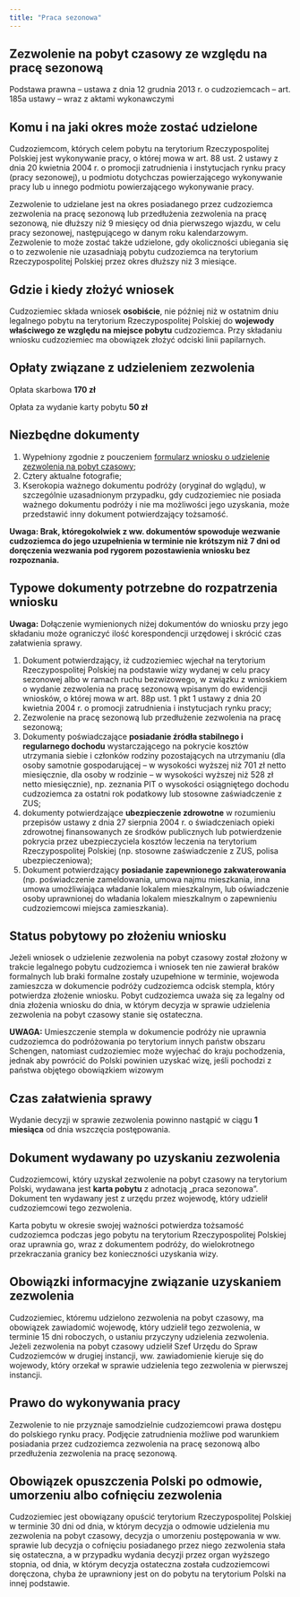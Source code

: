 ```yaml
---
title: "Praca sezonowa"
---
```


## Zezwolenie na pobyt czasowy ze względu na pracę sezonową

Podstawa prawna – ustawa z dnia 12 grudnia 2013 r. o cudzoziemcach – art. 185a ustawy – wraz z aktami wykonawczymi

## Komu i na jaki okres może zostać udzielone

Cudzoziemcom, których celem pobytu na terytorium Rzeczypospolitej Polskiej jest wykonywanie pracy, o której mowa w art. 88 ust. 2 ustawy z dnia 20 kwietnia 2004 r. o promocji zatrudnienia i instytucjach rynku pracy (pracy sezonowej), u podmiotu dotychczas powierzającego wykonywanie pracy lub u innego podmiotu powierzającego wykonywanie pracy.

Zezwolenie to udzielane jest na okres posiadanego przez cudzoziemca zezwolenia na pracę sezonową lub przedłużenia zezwolenia na pracę sezonową, nie dłuższy niż 9 miesięcy od dnia pierwszego wjazdu, w celu pracy sezonowej, następującego w danym roku kalendarzowym. Zezwolenie to może zostać także udzielone, gdy okoliczności ubiegania się o to zezwolenie nie uzasadniają pobytu cudzoziemca na terytorium Rzeczypospolitej Polskiej przez okres dłuższy niż 3 miesiące.

## Gdzie i kiedy złożyć wniosek

Cudzoziemiec składa wniosek **osobiście**, nie później niż w ostatnim dniu legalnego pobytu na terytorium Rzeczypospolitej Polskiej do **wojewody właściwego ze względu na miejsce pobytu** cudzoziemca. Przy składaniu wniosku cudzoziemiec ma obowiązek złożyć odciski linii papilarnych.

## Opłaty związane z udzieleniem zezwolenia

Opłata skarbowa **170 zł**

Opłata za wydanie karty pobytu **50 zł**

## Niezbędne dokumenty

1. Wypełniony zgodnie z pouczeniem [formularz wniosku o udzielenie zezwolenia na pobyt czasowy](http://localhost:3000/wnioski);
2. Cztery aktualne fotografie;
3. Kserokopia ważnego dokumentu podróży (oryginał do wglądu), w szczególnie uzasadnionym przypadku, gdy cudzoziemiec nie posiada ważnego dokumentu podróży i nie ma możliwości jego uzyskania, może przedstawić inny dokument potwierdzający tożsamość.

**Uwaga: Brak, któregokolwiek z ww. dokumentów spowoduje wezwanie cudzoziemca do jego uzupełnienia w terminie nie krótszym niż 7 dni od doręczenia wezwania pod rygorem pozostawienia wniosku bez rozpoznania.**

## Typowe dokumenty potrzebne do rozpatrzenia wniosku

**Uwaga:** Dołączenie wymienionych niżej dokumentów do wniosku przy jego składaniu może ograniczyć ilość korespondencji urzędowej i skrócić czas załatwienia sprawy.

1. Dokument potwierdzający, iż cudzoziemiec wjechał na terytorium Rzeczypospolitej Polskiej na podstawie wizy wydanej w celu pracy sezonowej albo w ramach ruchu bezwizowego, w związku z wnioskiem o wydanie zezwolenia na pracę sezonową wpisanym do ewidencji wniosków, o której mowa w art. 88p ust. 1 pkt 1 ustawy z dnia 20 kwietnia 2004 r. o promocji zatrudnienia i instytucjach rynku pracy;
2. Zezwolenie na pracę sezonową lub przedłużenie zezwolenia na pracę sezonową;
3. Dokumenty poświadczające **posiadanie źródła stabilnego i regularnego dochodu** wystarczającego na pokrycie kosztów utrzymania siebie i członków rodziny pozostających na utrzymaniu (dla osoby samotnie gospodarującej – w wysokości wyższej niż 701 zł netto miesięcznie, dla osoby w rodzinie – w wysokości wyższej niż 528 zł netto miesięcznie), np. zeznania PIT o wysokości osiągniętego dochodu cudzoziemca za ostatni rok podatkowy lub stosowne zaświadczenie z ZUS;
4. dokumenty potwierdzające **ubezpieczenie zdrowotne** w rozumieniu przepisów ustawy z dnia 27 sierpnia 2004 r. o świadczeniach opieki zdrowotnej finansowanych ze środków publicznych lub potwierdzenie pokrycia przez ubezpieczyciela kosztów leczenia na terytorium Rzeczypospolitej Polskiej (np. stosowne zaświadczenie z ZUS, polisa ubezpieczeniowa);
5. Dokument potwierdzający **posiadanie zapewnionego zakwaterowania** (np. poświadczenie zameldowania, umowa najmu mieszkania, inna umowa umożliwiająca władanie lokalem mieszkalnym, lub oświadczenie osoby uprawnionej do władania lokalem mieszkalnym o zapewnieniu cudzoziemcowi miejsca zamieszkania).

## Status pobytowy po złożeniu wniosku

Jeżeli wniosek o udzielenie zezwolenia na pobyt czasowy został złożony w trakcie legalnego pobytu cudzoziemca i wniosek ten nie zawierał braków formalnych lub braki formalne zostały uzupełnione w terminie, wojewoda zamieszcza w dokumencie podróży cudzoziemca odcisk stempla, który potwierdza złożenie wniosku. Pobyt cudzoziemca uważa się za legalny od dnia złożenia wniosku do dnia, w którym decyzja w sprawie udzielenia zezwolenia na pobyt czasowy stanie się ostateczna.

**UWAGA:**
Umieszczenie stempla w dokumencie podróży nie uprawnia cudzoziemca do podróżowania po terytorium innych państw obszaru Schengen, natomiast cudzoziemiec może wyjechać do kraju pochodzenia, jednak aby powrócić do Polski powinien uzyskać wizę, jeśli pochodzi z państwa objętego obowiązkiem wizowym

## Czas załatwienia sprawy

Wydanie decyzji w sprawie zezwolenia powinno nastąpić w ciągu **1 miesiąca** od dnia wszczęcia postępowania.

## Dokument wydawany po uzyskaniu zezwolenia

Cudzoziemcowi, który uzyskał zezwolenie na pobyt czasowy na terytorium Polski, wydawana jest **karta pobytu** z adnotacją „praca sezonowa”. Dokument ten wydawany jest z urzędu przez wojewodę, który udzielił cudzoziemcowi tego zezwolenia.

Karta pobytu w okresie swojej ważności potwierdza tożsamość cudzoziemca podczas jego pobytu na terytorium Rzeczypospolitej Polskiej oraz uprawnia go, wraz z dokumentem podróży, do wielokrotnego przekraczania granicy bez konieczności uzyskania wizy.

## Obowiązki informacyjne związanie uzyskaniem zezwolenia

Cudzoziemiec, któremu udzielono zezwolenia na pobyt czasowy, ma obowiązek zawiadomić wojewodę, który udzielił tego zezwolenia, w terminie 15 dni roboczych, o ustaniu przyczyny udzielenia zezwolenia. Jeżeli zezwolenia na pobyt czasowy udzielił Szef Urzędu do Spraw Cudzoziemców w drugiej instancji, ww. zawiadomienie kieruje się do wojewody, który orzekał w sprawie udzielenia tego zezwolenia w pierwszej instancji.

## Prawo do wykonywania pracy

Zezwolenie to nie przyznaje samodzielnie cudzoziemcowi prawa dostępu do polskiego rynku pracy. Podjęcie zatrudnienia możliwe pod warunkiem posiadania przez cudzoziemca zezwolenia na pracę sezonową albo przedłużenia zezwolenia na pracę sezonową.

## Obowiązek opuszczenia Polski po odmowie, umorzeniu albo cofnięciu zezwolenia

Cudzoziemiec jest obowiązany opuścić terytorium Rzeczypospolitej Polskiej w terminie 30 dni od dnia, w którym decyzja o odmowie udzielenia mu zezwolenia na pobyt czasowy, decyzja o umorzeniu postępowania w ww. sprawie lub decyzja o cofnięciu posiadanego przez niego zezwolenia stała się ostateczna, a w przypadku wydania decyzji przez organ wyższego stopnia, od dnia, w którym decyzja ostateczna została cudzoziemcowi doręczona, chyba że uprawniony jest on do pobytu na terytorium Polski na innej podstawie.
